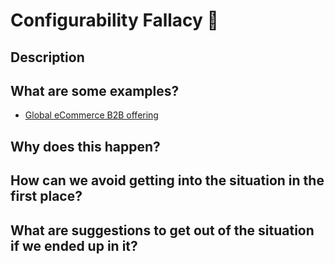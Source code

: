 # Configurability Fallacy 🚧

## Description

## What are some examples?
- [Global eCommerce B2B offering](../case_studies/global_ecommerce_b2b_offering.md)

## Why does this happen?

## How can we avoid getting into the situation in the first place?

## What are suggestions to get out of the situation if we ended up in it?
